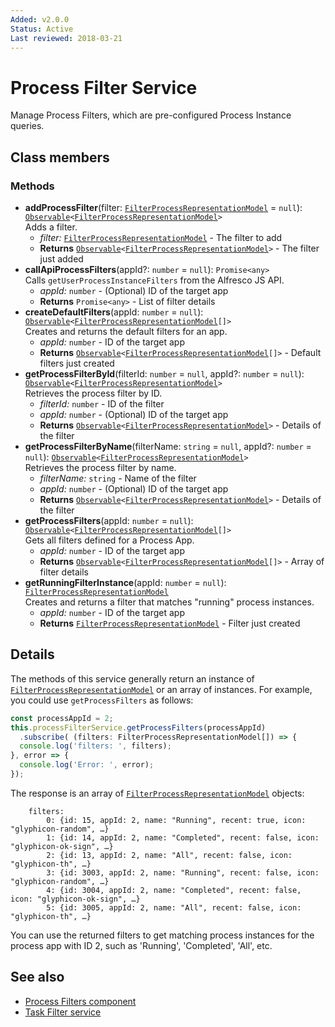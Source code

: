 ```yaml
---
Added: v2.0.0
Status: Active
Last reviewed: 2018-03-21
---
```


# Process Filter Service

Manage Process Filters, which are pre-configured Process Instance queries. 

## Class members

### Methods

-   **addProcessFilter**(filter: [`FilterProcessRepresentationModel`](../../lib/process-services/process-list/models/filter-process.model.ts) = `null`): [`Observable`](http://reactivex.io/documentation/observable.html)`<`[`FilterProcessRepresentationModel`](../../lib/process-services/process-list/models/filter-process.model.ts)`>`<br/>
    Adds a filter.
    -   _filter:_ [`FilterProcessRepresentationModel`](../../lib/process-services/process-list/models/filter-process.model.ts)  - The filter to add
    -   **Returns** [`Observable`](http://reactivex.io/documentation/observable.html)`<`[`FilterProcessRepresentationModel`](../../lib/process-services/process-list/models/filter-process.model.ts)`>` - The filter just added
-   **callApiProcessFilters**(appId?: `number` = `null`): `Promise<any>`<br/>
    Calls `getUserProcessInstanceFilters` from the Alfresco JS API.
    -   _appId:_ `number`  - (Optional) ID of the target app
    -   **Returns** `Promise<any>` - List of filter details
-   **createDefaultFilters**(appId: `number` = `null`): [`Observable`](http://reactivex.io/documentation/observable.html)`<`[`FilterProcessRepresentationModel`](../../lib/process-services/process-list/models/filter-process.model.ts)`[]>`<br/>
    Creates and returns the default filters for an app.
    -   _appId:_ `number`  - ID of the target app
    -   **Returns** [`Observable`](http://reactivex.io/documentation/observable.html)`<`[`FilterProcessRepresentationModel`](../../lib/process-services/process-list/models/filter-process.model.ts)`[]>` - Default filters just created
-   **getProcessFilterById**(filterId: `number` = `null`, appId?: `number` = `null`): [`Observable`](http://reactivex.io/documentation/observable.html)`<`[`FilterProcessRepresentationModel`](../../lib/process-services/process-list/models/filter-process.model.ts)`>`<br/>
    Retrieves the process filter by ID.
    -   _filterId:_ `number`  - ID of the filter
    -   _appId:_ `number`  - (Optional) ID of the target app
    -   **Returns** [`Observable`](http://reactivex.io/documentation/observable.html)`<`[`FilterProcessRepresentationModel`](../../lib/process-services/process-list/models/filter-process.model.ts)`>` - Details of the filter
-   **getProcessFilterByName**(filterName: `string` = `null`, appId?: `number` = `null`): [`Observable`](http://reactivex.io/documentation/observable.html)`<`[`FilterProcessRepresentationModel`](../../lib/process-services/process-list/models/filter-process.model.ts)`>`<br/>
    Retrieves the process filter by name.
    -   _filterName:_ `string`  - Name of the filter
    -   _appId:_ `number`  - (Optional) ID of the target app
    -   **Returns** [`Observable`](http://reactivex.io/documentation/observable.html)`<`[`FilterProcessRepresentationModel`](../../lib/process-services/process-list/models/filter-process.model.ts)`>` - Details of the filter
-   **getProcessFilters**(appId: `number` = `null`): [`Observable`](http://reactivex.io/documentation/observable.html)`<`[`FilterProcessRepresentationModel`](../../lib/process-services/process-list/models/filter-process.model.ts)`[]>`<br/>
    Gets all filters defined for a Process App.
    -   _appId:_ `number`  - ID of the target app
    -   **Returns** [`Observable`](http://reactivex.io/documentation/observable.html)`<`[`FilterProcessRepresentationModel`](../../lib/process-services/process-list/models/filter-process.model.ts)`[]>` - Array of filter details
-   **getRunningFilterInstance**(appId: `number` = `null`): [`FilterProcessRepresentationModel`](../../lib/process-services/process-list/models/filter-process.model.ts)<br/>
    Creates and returns a filter that matches "running" process instances.
    -   _appId:_ `number`  - ID of the target app
    -   **Returns** [`FilterProcessRepresentationModel`](../../lib/process-services/process-list/models/filter-process.model.ts) - Filter just created

## Details

The methods of this service generally return an instance of
[`FilterProcessRepresentationModel`](../../lib/process-services/process-list/models/filter-process.model.ts) or an array of instances. For example, you
could use `getProcessFilters` as follows:

```ts
const processAppId = 2;
this.processFilterService.getProcessFilters(processAppId)
  .subscribe( (filters: FilterProcessRepresentationModel[]) => {
  console.log('filters: ', filters);
}, error => {
  console.log('Error: ', error);
});
```

The response is an array of [`FilterProcessRepresentationModel`](../../lib/process-services/process-list/models/filter-process.model.ts) objects:

        filters:  
            0: {id: 15, appId: 2, name: "Running", recent: true, icon: "glyphicon-random", …}
            1: {id: 14, appId: 2, name: "Completed", recent: false, icon: "glyphicon-ok-sign", …}
            2: {id: 13, appId: 2, name: "All", recent: false, icon: "glyphicon-th", …}
            3: {id: 3003, appId: 2, name: "Running", recent: false, icon: "glyphicon-random", …}
            4: {id: 3004, appId: 2, name: "Completed", recent: false, icon: "glyphicon-ok-sign", …}
            5: {id: 3005, appId: 2, name: "All", recent: false, icon: "glyphicon-th", …}

You can use the returned filters to get matching process instances for the process app with ID 2, 
such as 'Running', 'Completed', 'All', etc.

## See also

-   [Process Filters component](process-filters.component.md)
-   [Task Filter service](task-filter.service.md)
